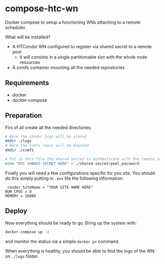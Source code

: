 # compose-htc-wn
Docker compose to setup a functioning WNs attaching to a remote scheduler.

What will be installed?
- A HTCondor WN configured to register via shared secret to a remote pool
    - it will consists in a single partitionable slot with the whole node resources
- A cvmfs container mounting all the needed repositories

## Requirements
- docker
- docker-compose

## Preparation

Firs of all create all the needed directories:
```bash
# Here the condor logs will be stored
mkdir ./logs
# Here the cvmfs repos will be mounted
mkdir ./cvmfs

# Put in this file the shared secret to authenticate with the remote schedd
echo "HTC SHARED SECRET HERE" > ./shared-secret/pool_password
```

Finally you will need a few configurations specific for you site. You should do this simply putting in `.env` file the following information:

```text
_condor_SiteName = "YOUR SITE NAME HERE"
NUM_CPUS = 8
MEMORY = 16000
```

## Deploy

Now everything should be ready to go. Bring up the system with:

```bash
docker-compose up -d
```

and monitor the status via a simple `docker ps` command.

When everything is healthy, you should be able to find the logs of the WN on `./logs` folder.
